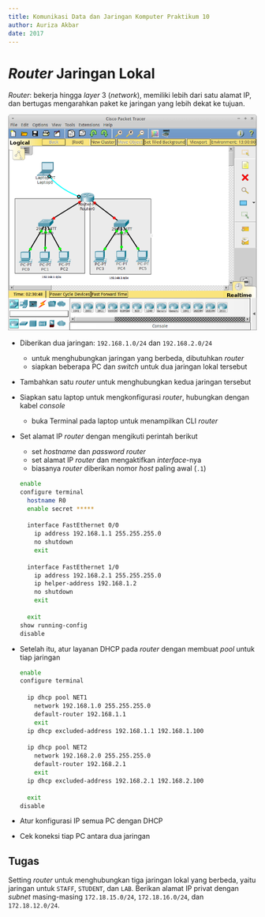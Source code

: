 ```yaml
---
title: Komunikasi Data dan Jaringan Komputer Praktikum 10
author: Auriza Akbar
date: 2017
---
```


# *Router* Jaringan Lokal

*Router*: bekerja hingga *layer* 3 (*network*), memiliki lebih dari satu alamat IP, dan bertugas mengarahkan paket ke jaringan yang lebih dekat ke tujuan.

![*Router* LAN](etc/10/router.png)

- Diberikan dua jaringan: `192.168.1.0/24` dan `192.168.2.0/24`
    - untuk menghubungkan jaringan yang berbeda, dibutuhkan *router*
    - siapkan beberapa PC dan *switch* untuk dua jaringan lokal tersebut
- Tambahkan satu *router* untuk menghubungkan kedua jaringan tersebut
- Siapkan satu laptop untuk mengkonfigurasi *router*, hubungkan dengan kabel *console*
    - buka Terminal pada laptop untuk menampilkan CLI *router*
- Set alamat IP *router* dengan mengikuti perintah berikut
    - set *hostname* dan *password* *router*
    - set alamat IP *router* dan mengaktifkan *interface*-nya
    - biasanya *router* diberikan nomor *host* paling awal (`.1`)

    ~~~bash
    enable
    configure terminal
      hostname R0
      enable secret *****

      interface FastEthernet 0/0
        ip address 192.168.1.1 255.255.255.0
        no shutdown
        exit

      interface FastEthernet 1/0
        ip address 192.168.2.1 255.255.255.0
        ip helper-address 192.168.1.2
        no shutdown
        exit

      exit
    show running-config
    disable
    ~~~

- Setelah itu, atur layanan DHCP pada *router* dengan membuat *pool* untuk tiap jaringan

    ~~~bash
    enable
    configure terminal

      ip dhcp pool NET1
        network 192.168.1.0 255.255.255.0
        default-router 192.168.1.1
        exit
      ip dhcp excluded-address 192.168.1.1 192.168.1.100

      ip dhcp pool NET2
        network 192.168.2.0 255.255.255.0
        default-router 192.168.2.1
        exit
      ip dhcp excluded-address 192.168.2.1 192.168.2.100

      exit
    disable
    ~~~

- Atur konfigurasi IP semua PC dengan DHCP
- Cek koneksi tiap PC antara dua jaringan

## Tugas

Setting *router* untuk menghubungkan tiga jaringan lokal yang berbeda, yaitu
jaringan untuk `STAFF`, `STUDENT`, dan `LAB`. Berikan alamat IP privat dengan
*subnet* masing-masing `172.18.15.0/24`, `172.18.16.0/24`, dan `172.18.12.0/24`.
